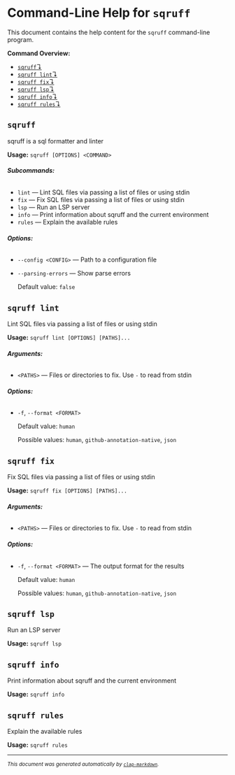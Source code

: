 # Command-Line Help for `sqruff`

This document contains the help content for the `sqruff` command-line program.

**Command Overview:**

* [`sqruff`↴](#sqruff)
* [`sqruff lint`↴](#sqruff-lint)
* [`sqruff fix`↴](#sqruff-fix)
* [`sqruff lsp`↴](#sqruff-lsp)
* [`sqruff info`↴](#sqruff-info)
* [`sqruff rules`↴](#sqruff-rules)

## `sqruff`

sqruff is a sql formatter and linter

**Usage:** `sqruff [OPTIONS] <COMMAND>`

###### **Subcommands:**

* `lint` — Lint SQL files via passing a list of files or using stdin
* `fix` — Fix SQL files via passing a list of files or using stdin
* `lsp` — Run an LSP server
* `info` — Print information about sqruff and the current environment
* `rules` — Explain the available rules

###### **Options:**

* `--config <CONFIG>` — Path to a configuration file
* `--parsing-errors` — Show parse errors

  Default value: `false`



## `sqruff lint`

Lint SQL files via passing a list of files or using stdin

**Usage:** `sqruff lint [OPTIONS] [PATHS]...`

###### **Arguments:**

* `<PATHS>` — Files or directories to fix. Use `-` to read from stdin

###### **Options:**

* `-f`, `--format <FORMAT>`

  Default value: `human`

  Possible values: `human`, `github-annotation-native`, `json`




## `sqruff fix`

Fix SQL files via passing a list of files or using stdin

**Usage:** `sqruff fix [OPTIONS] [PATHS]...`

###### **Arguments:**

* `<PATHS>` — Files or directories to fix. Use `-` to read from stdin

###### **Options:**

* `-f`, `--format <FORMAT>` — The output format for the results

  Default value: `human`

  Possible values: `human`, `github-annotation-native`, `json`




## `sqruff lsp`

Run an LSP server

**Usage:** `sqruff lsp`



## `sqruff info`

Print information about sqruff and the current environment

**Usage:** `sqruff info`



## `sqruff rules`

Explain the available rules

**Usage:** `sqruff rules`



<hr/>

<small><i>
    This document was generated automatically by
    <a href="https://crates.io/crates/clap-markdown"><code>clap-markdown</code></a>.
</i></small>
